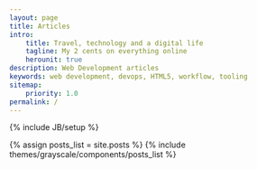 ```yaml
---
layout: page
title: Articles
intro:
    title: Travel, technology and a digital life
    tagline: My 2 cents on everything online
    herounit: true
description: Web Development articles
keywords: web development, devops, HTML5, workflow, tooling
sitemap:
    priority: 1.0
permalink: /
---
```

{% include JB/setup %}

{% assign posts_list = site.posts %}
{% include themes/grayscale/components/posts_list %}
